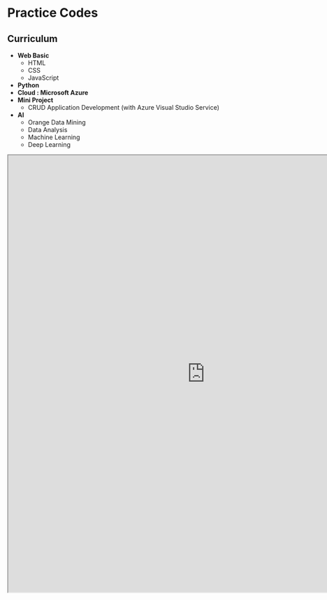 # Practice Codes

## Curriculum

- **Web Basic**
    - HTML
    - CSS
    - JavaScript
- **Python**
- **Cloud : Microsoft Azure**
- **Mini Project**
    - CRUD Application Development (with Azure Visual Studio Service)
- **AI**
    - Orange Data Mining
    - Data Analysis
    - Machine Learning
    - Deep Learning

<iframe src="https://msaischool.kr/course" width="900" height="1000"></iframe>